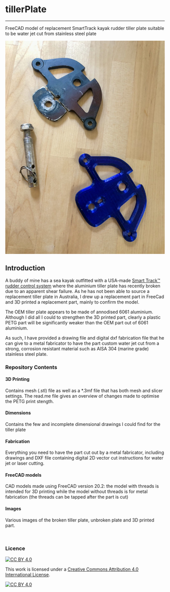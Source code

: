 # tillerPlate
-----
FreeCAD model of replacement SmartTrack kayak rudder tiller plate suitable to be water jet cut from stainless steel plate

![broken tiller plate vs 3D printed part ](images/broken-vs-3dprint.jpg)

## Introduction
A buddy of mine has a sea kayak outfitted with a USA-made [Smart Track™ rudder control system](http://www.smart-tracker.com/index.htm) where the aluminium tiller plate has recently broken due to an apparent shear failure.  As he has not been able to source a replacement tiller plate in Australia, I drew up a replacement part in FreeCad and 3D printed a replacement part, mainly to confirm the model.  

The OEM tiller plate appears to be made of annodised 6061 aluminium.   Although I did all I could to strengthen the 3D printed part, clearly a plastic PETG part will be significantly weaker than the OEM part out of 6061 aluminium.

As such, I have provided a drawing file and digital dxf fabrication file that he can give to a metal fabricator to have the part custom water jet cut from a strong, corrosion resistant material such as AISA 304 (marine grade) stainless steel plate.

### Repository Contents

#### 3D Printing ####
Contains mesh (.stl) file as well as a *.3mf file that has both mesh and slicer settings.  The read.me file gives an overview of changes made to optimise the PETG print stength.

#### Dimensions
Contains the few and incomplete dimensional drawings I could find for the tiller plate

#### Fabrication
Everything you need to have the part cut out by a metal fabricator, including drawings and DXF file containing digital 2D vector cut instructions for water jet or laser  cutting.  

#### FreeCAD models
CAD models made using FreeCAD version 20.2:  the model with threads is intended for 3D printing while the model without threads is for metal fabrication (the threads can be tapped after the part is cut)

#### Images
Various images of the broken tiller plate, unbroken plate and 3D printed part.

<br>

### Licence

[![CC BY 4.0][cc-by-shield]][cc-by]

This work is licensed under a
[Creative Commons Attribution 4.0 International License][cc-by].

[![CC BY 4.0][cc-by-image]][cc-by]

[cc-by]: http://creativecommons.org/licenses/by/4.0/
[cc-by-image]: https://i.creativecommons.org/l/by/4.0/88x31.png
[cc-by-shield]: https://img.shields.io/badge/License-CC%20BY%204.0-lightgrey.svg
